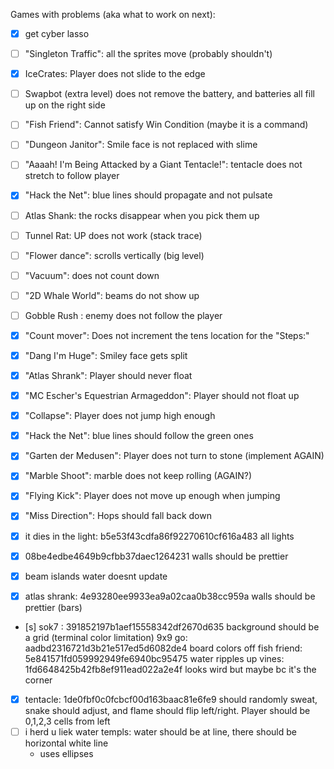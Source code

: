 Games with problems (aka what to work on next):

- [x] get cyber lasso
- [ ] "Singleton Traffic": all the sprites move (probably shouldn't)
- [x] IceCrates: Player does not slide to the edge
- [ ] Swapbot (extra level) does not remove the battery, and batteries all fill up on the right side
- [ ] "Fish Friend": Cannot satisfy Win Condition (maybe it is a command)
- [ ] "Dungeon Janitor": Smile face is not replaced with slime
- [ ] "Aaaah! I'm Being Attacked by a Giant Tentacle!": tentacle does not stretch to follow player
- [x] "Hack the Net": blue lines should propagate and not pulsate
- [ ] Atlas Shank: the rocks disappear when you pick them up
- [ ] Tunnel Rat: UP does not work (stack trace)
- [ ] "Flower dance": scrolls vertically (big level)
- [ ] "Vacuum": does not count down
- [ ] "2D Whale World": beams do not show up
- [ ] Gobble Rush : enemy does not follow the player


- [x] "Count mover": Does not increment the tens location for the "Steps:"
- [x] "Dang I'm Huge": Smiley face gets split
- [x] "Atlas Shrank": Player should never float
- [x] "MC Escher's Equestrian Armageddon": Player should not float up
- [x] "Collapse": Player does not jump high enough
- [x] "Hack the Net": blue lines should follow the green ones

- [x] "Garten der Medusen": Player does not turn to stone (implement AGAIN)
- [x] "Marble Shoot": marble does not keep rolling (AGAIN?)
- [x] "Flying Kick": Player does not move up enough when jumping
- [x] "Miss Direction": Hops should fall back down


- [x] it dies in the light: b5e53f43cdfa86f92270610cf616a483 all lights
- [x] 08be4edbe4649b9cfbb37daec1264231 walls should be prettier
- [x] beam islands water doesnt update
- [x] atlas shrank: 4e93280ee9933ea9a02caa0b38cc959a walls should be prettier (bars)
- [s] sok7 : 391852197b1aef15558342df2670d635 background should be a grid (terminal color limitation)
9x9 go: aadbd2316721d3b21e517ed5d6082de4 board colors off
fish friend: 5e841571fd059992949fe6940bc95475 water ripples up
vines: 1fd6648425b42fb8ef911ead022a2e4f looks wird but maybe bc it's the corner
- [x] tentacle: 1de0fbf0c0fcbcf00d163baac81e6fe9 should randomly sweat, snake should adjust, and flame should flip left/right. Player should be 0,1,2,3 cells from left
- [ ] i herd u liek water templs: water should be at line, there should be horizontal white line
    - uses ellipses
